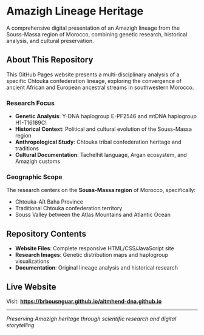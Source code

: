 # Amazigh Lineage Heritage

A comprehensive digital presentation of an Amazigh lineage from the Souss-Massa region of Morocco, combining genetic research, historical analysis, and cultural preservation.

## About This Repository

This GitHub Pages website presents a multi-disciplinary analysis of a specific Chtouka confederation lineage, exploring the convergence of ancient African and European ancestral streams in southwestern Morocco.

### Research Focus

- **Genetic Analysis**: Y-DNA haplogroup E-PF2546 and mtDNA haplogroup H1-T16189C!
- **Historical Context**: Political and cultural evolution of the Souss-Massa region
- **Anthropological Study**: Chtouka tribal confederation heritage and traditions
- **Cultural Documentation**: Tachelhit language, Argan ecosystem, and Amazigh customs

### Geographic Scope

The research centers on the **Souss-Massa region** of Morocco, specifically:
- Chtouka-Aït Baha Province
- Traditional Chtouka confederation territory
- Souss Valley between the Atlas Mountains and Atlantic Ocean

## Repository Contents

- **Website Files**: Complete responsive HTML/CSS/JavaScript site
- **Research Images**: Genetic distribution maps and haplogroup visualizations
- **Documentation**: Original lineage analysis and historical research

## Live Website

Visit: **https://brbousnguar.github.io/aitmhend-dna.github.io**

---

*Preserving Amazigh heritage through scientific research and digital storytelling*
